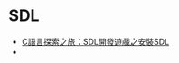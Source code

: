 # SDL

* [C語言探索之旅：SDL開發遊戲之安裝SDL](https://kknews.cc/tech/n5zjb6g.html)
* [](https://www.twblogs.net/a/5d3f3586bd9eee517422764a)

